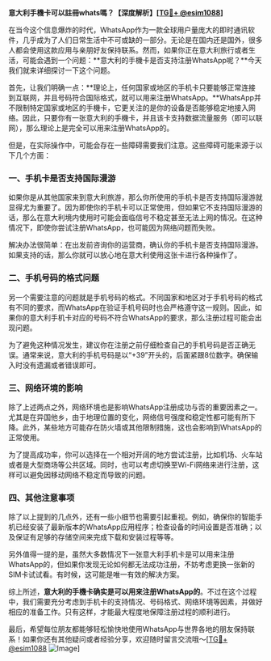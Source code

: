 **意大利手機卡可以註冊whats嗎？【深度解析】[[TG💪+ @esim1088](https://t.me/s/esim1088)]**

在当今这个信息爆炸的时代，WhatsApp作为一款全球用户量庞大的即时通讯软件，几乎成为了人们日常生活中不可或缺的一部分。无论是在国内还是国外，很多人都会使用这款应用与亲朋好友保持联系。然而，如果你正在意大利旅行或者生活，可能会遇到一个问题：**意大利的手機卡是否支持注册WhatsApp呢？**今天我们就来详细探讨一下这个问题。

首先，让我们明确一点：**理论上，任何国家或地区的手机卡只要能够正常连接到互联网，并且号码符合国际格式，就可以用来注册WhatsApp。**WhatsApp并不限制特定国家或地区的手機卡，它更关注的是你的设备是否能够稳定地接入网络。因此，只要你有一张意大利的手機卡，并且该卡支持数据流量服务（即可以联网），那么理论上是完全可以用来注册WhatsApp的。

但是，在实际操作中，可能会存在一些障碍需要我们注意。这些障碍可能来源于以下几个方面：

### 一、手机卡是否支持国际漫游

如果你是从其他国家来到意大利旅游，那么你所使用的手机卡是否支持国际漫游就显得尤为重要了。因为即使你的手机卡可以正常使用，但如果它不支持国际漫游的话，那么在意大利境内使用时可能会面临信号不稳定甚至无法上网的情况。在这种情况下，即使你尝试注册WhatsApp，也可能因为网络问题而失败。

解决办法很简单：在出发前咨询你的运营商，确认你的手机卡是否支持国际漫游。如果支持的话，那么你就可以放心地在意大利使用这张卡进行各种操作了。

### 二、手机号码的格式问题

另一个需要注意的问题就是手机号码的格式。不同国家和地区对于手机号码的格式有不同的要求，而WhatsApp在验证手机号码时也会严格遵守这一规则。因此，如果你的意大利手机卡对应的号码不符合WhatsApp的要求，那么注册过程可能会出现问题。

为了避免这种情况发生，建议你在注册之前仔细检查自己的手机号码是否正确无误。通常来说，意大利的手机号码是以“+39”开头的，后面紧跟8位数字。确保输入时没有遗漏或者错误即可。

### 三、网络环境的影响

除了上述两点之外，网络环境也是影响WhatsApp注册成功与否的重要因素之一。尤其是在异国他乡，由于地理位置的变化，网络信号强度和稳定性都可能有所下降。此外，某些地方可能存在防火墙或其他限制措施，这也会影响到WhatsApp的正常使用。

为了提高成功率，你可以选择在一个相对开阔的地方尝试注册，比如机场、火车站或者是大型商场等公共区域。同时，也可以考虑切换至Wi-Fi网络来进行注册，这样可以避免因移动网络不稳定而导致的问题。

### 四、其他注意事项

除了以上提到的几点外，还有一些小细节也需要引起重视。例如，确保你的智能手机已经安装了最新版本的WhatsApp应用程序；检查设备的时间设置是否准确；以及保证有足够的存储空间来完成下载和安装过程等等。

另外值得一提的是，虽然大多数情况下一张意大利手机卡是可以用来注册WhatsApp的，但如果你发现无论如何都无法成功注册，不妨考虑更换一张新的SIM卡试试看。有时候，这可能是唯一有效的解决方案。

综上所述，**意大利的手機卡确实是可以用来注册WhatsApp的**。不过在这个过程中，我们需要充分考虑到手机卡的支持情况、号码格式、网络环境等因素，并做好相应的准备工作。只有这样，才能最大程度地保障注册过程的顺利进行。

最后，希望每位朋友都能够轻松愉快地使用WhatsApp与世界各地的朋友保持联系！如果你还有其他疑问或者经验分享，欢迎随时留言交流哦～[[TG💪+ @esim1088](https://t.me/s/esim1088) ![Image](https://i.postimg.cc/4NQfJmqS/Snipaste-2025-05-13-00-14-12.png)]